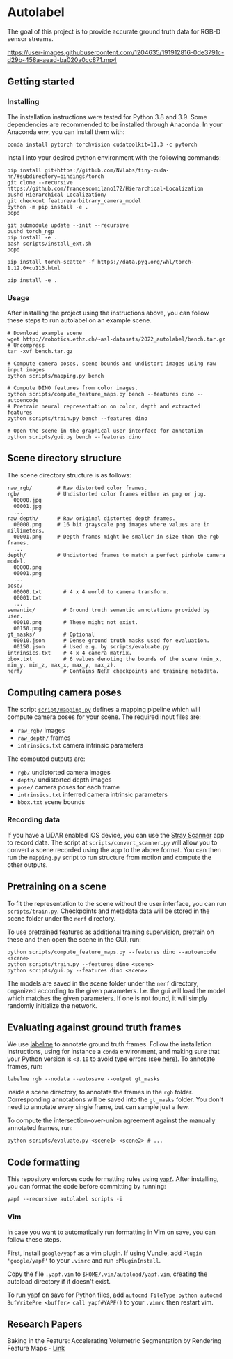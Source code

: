# Autolabel

The goal of this project is to provide accurate ground truth data for RGB-D sensor streams.

https://user-images.githubusercontent.com/1204635/191912816-0de3791c-d29b-458a-aead-ba020a0cc871.mp4

## Getting started

### Installing

The installation instructions were tested for Python 3.8 and 3.9.
Some dependencies are recommended to be installed through Anaconda. In your Anaconda env, you can install them with:
```
conda install pytorch torchvision cudatoolkit=11.3 -c pytorch
```

Install into your desired python environment with the following commands:
```
pip install git+https://github.com/NVlabs/tiny-cuda-nn/#subdirectory=bindings/torch
git clone --recursive https://github.com/francescomilano172/Hierarchical-Localization
pushd Hierarchical-Localization/
git checkout feature/arbitrary_camera_model
python -m pip install -e .
popd

git submodule update --init --recursive
pushd torch_ngp
pip install -e .
bash scripts/install_ext.sh
popd

pip install torch-scatter -f https://data.pyg.org/whl/torch-1.12.0+cu113.html

pip install -e .
```

### Usage

After installing the project using the instructions above, you can follow these steps to run autolabel on an example scene.

```
# Download example scene
wget http://robotics.ethz.ch/~asl-datasets/2022_autolabel/bench.tar.gz
# Uncompress
tar -xvf bench.tar.gz

# Compute camera poses, scene bounds and undistort images using raw input images
python scripts/mapping.py bench

# Compute DINO features from color images.
python scripts/compute_feature_maps.py bench --features dino --autoencode
# Pretrain neural representation on color, depth and extracted features
python scripts/train.py bench --features dino

# Open the scene in the graphical user interface for annotation
python scripts/gui.py bench --features dino
```

## Scene directory structure

The scene directory structure is as follows:
```
raw_rgb/        # Raw distorted color frames.
rgb/            # Undistorted color frames either as png or jpg.
  00000.jpg
  00001.jpg
  ...
raw_depth/      # Raw original distorted depth frames.
  00000.png     # 16 bit grayscale png images where values are in millimeters.
  00001.png     # Depth frames might be smaller in size than the rgb frames.
  ...
depth/          # Undistorted frames to match a perfect pinhole camera model.
  00000.png
  00001.png
  ...
pose/
  00000.txt       # 4 x 4 world to camera transform.
  00001.txt
  ...
semantic/         # Ground truth semantic annotations provided by user.
  00010.png       # These might not exist.
  00150.png
gt_masks/         # Optional
  00010.json      # Dense ground truth masks used for evaluation.
  00150.json      # Used e.g. by scripts/evaluate.py
intrinsics.txt    # 4 x 4 camera matrix.
bbox.txt          # 6 values denoting the bounds of the scene (min_x, min_y, min_z, max_x, max_y, max_z).
nerf/             # Contains NeRF checkpoints and training metadata.
```

## Computing camera poses

The script [`script/mapping.py`](script/mapping.py) defines a mapping pipeline which will compute camera poses for your scene. The required input files are:
- `raw_rgb/` images
- `raw_depth/` frames
- `intrinsics.txt` camera intrinsic parameters

The computed outputs are:
- `rgb/` undistorted camera images
- `depth/` undistorted depth images
- `pose/` camera poses for each frame
- `intrinsics.txt` inferred camera intrinsic parameters
- `bbox.txt` scene bounds

### Recording data

If you have a LiDAR enabled iOS device, you can use the [Stray Scanner](https://apps.apple.com/us/app/stray-scanner/id1557051662) app to record data. The script at `scripts/convert_scanner.py` will allow you to convert a scene recorded using the app to the above format. You can then run the `mapping.py` script to run structure from motion and compute the other outputs.

## Pretraining on a scene

To fit the representation to the scene without the user interface, you can run `scripts/train.py`. Checkpoints and metadata data will be stored in the scene folder under the `nerf` directory.


To use pretrained features as additional training supervision, pretrain on these and then open the scene in the GUI, run:
```
python scripts/compute_feature_maps.py --features dino --autoencode <scene>
python scripts/train.py --features dino <scene>
python scripts/gui.py --features dino <scene>
```

The models are saved in the scene folder under the `nerf` directory, organized according to the given parameters. I.e. the gui will load the model which matches the given parameters. If one is not found, it will simply randomly initialize the network.


## Evaluating against ground truth frames

We use [labelme](https://github.com/wkentaro/labelme) to annotate ground truth frames. Follow the installation instructions, using for instance a `conda` environment, and making sure that your Python version is `<3.10` to avoid type errors (see [here](https://github.com/wkentaro/labelme/issues/1020#issuecomment-1139749978)). To annotate frames, run:
```
labelme rgb --nodata --autosave --output gt_masks
```
inside a scene directory, to annotate the frames in the `rgb` folder. Corresponding annotations will be saved into the `gt_masks` folder. You don't need to annotate every single frame, but can sample just a few.

To compute the intersection-over-union agreement against the manually annotated frames, run:
```
python scripts/evaluate.py <scene1> <scene2> # ...
```

## Code formatting

This repository enforces code formatting rules using [`yapf`](https://github.com/google/yapf). After installing, you can format the code before committing by running:
```
yapf --recursive autolabel scripts -i
```

### Vim

In case you want to automatically run formatting in Vim on save, you can follow these steps.

First, install `google/yapf` as a vim plugin. If using Vundle, add `Plugin 'google/yapf'` to your `.vimrc` and run `:PluginInstall`.

Copy the file `.yapf.vim` to `$HOME/.vim/autoload/yapf.vim`, creating the autoload directory if it doesn't exist.

To run yapf on save for Python files, add `autocmd FileType python autocmd BufWritePre <buffer> call yapf#YAPF()` to your `.vimrc` then restart vim.

## Research Papers

Baking in the Feature: Accelerating Volumetric Segmentation by Rendering Feature Maps - [Link](https://keke.dev/baking-in-the-feature)
